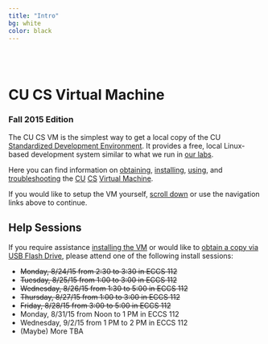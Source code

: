 ```yaml
---
title: "Intro"
bg: white
color: black
---
```


<div class="center">
     <span class="center fa-stack subtlecircle" style="font-size:100px; background:#e8e8e8">
           <i class="fa fa-circle fa-stack-2x text-white"></i>
           <i class="fa fa-desktop fa-stack-1x text-black"></i>
     </span>
     <br>
     <br>
</div>

# CU CS Virtual Machine

### Fall 2015 Edition

The CU CS VM is the simplest way to get a local copy of the CU
[Standardized Development
Environment](https://foundation.cs.colorado.edu/sde/).  It provides a
free, local Linux-based development system similar to what we run in
[our labs](https://csel.cs.colorado.edu).

Here you can find information on [obtaining](#obtain),
[installing](#install), [using](#usage), and [troubleshooting](#faq)
the [CU](http://www.colorado.edu/) [CS](http://www.colorado.edu/cs/) [Virtual
Machine](http://en.wikipedia.org/wiki/Virtual_machine).

If you would like to setup the VM yourself, [scroll down](#obtain) or
use the navigation links above to continue.

## Help Sessions

If you require assistance [installing the VM](#install) or would like
to [obtain a copy via USB Flash Drive](#obtain), please attend one of
the following install sessions:

 - ~~Monday, 8/24/15 from 2:30 to 3:30 in ECCS 112~~
 - ~~Tuesday, 8/25/15 from 1:00 to 3:00 in ECCS 112~~
 - ~~Wednesday, 8/26/15 from 1:30 to 5:00 in ECCS 112~~
 - ~~Thursday, 8/27/15 from 1:00 to 3:00 in ECCS 112~~
 - ~~Friday, 8/28/15 from 3:00 to 5:00 in ECCS 112~~
 - Monday, 8/31/15 from Noon to 1 PM in ECCS 112
 - Wednesday, 9/2/15 from 1 PM to 2 PM in ECCS 112
 - (Maybe) More TBA
